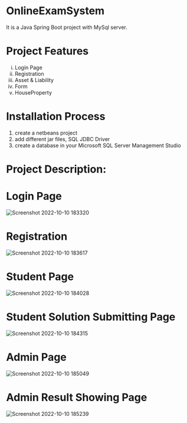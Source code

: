 # OnlineExamSystem
<hl>
<p>It is a Java Spring Boot  project with MySql server.</p>

# Project Features
<hl>
<ol type="i">
    <li>Login Page</li>
    <li>Registration</li>
    <li>Asset & Liability</li>
    <li>Form</li>
    <li>HouseProperty</li>
  </ol>

# Installation Process
<hl>
  <hl>
  <ol>
    <li>create a netbeans  project</li>
    <li>add  different jar files, SQL JDBC Driver</li>
    <li>create a database in your Microsoft SQL Server Management Studio </li>
</ol>
    
# Project Description:
 <hl>
   
# Login Page
![Screenshot 2022-10-10 183320](https://user-images.githubusercontent.com/56682452/194867436-2debc65e-00e7-4d7e-ba0d-7fe3edd6cf97.png)

# Registration
![Screenshot 2022-10-10 183617](https://user-images.githubusercontent.com/56682452/194867787-58d4e61b-2384-4757-9be0-966149931edb.png)
# Student Page
![Screenshot 2022-10-10 184028](https://user-images.githubusercontent.com/56682452/194868581-26ef3e79-b1ec-4966-805a-39e5667fdf02.png)
# Student Solution Submitting Page
![Screenshot 2022-10-10 184315](https://user-images.githubusercontent.com/56682452/194869164-54a83e06-d369-4d1c-ae0d-2b3b5057fb12.png)
# Admin Page
![Screenshot 2022-10-10 185049](https://user-images.githubusercontent.com/56682452/194870426-d8517260-5df1-4a14-9226-d6ec4f668b60.png)
# Admin Result Showing Page
![Screenshot 2022-10-10 185239](https://user-images.githubusercontent.com/56682452/194870795-b52f742d-9eb7-422d-92fe-755936cac479.png)
